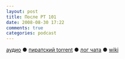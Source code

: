 ```yaml
---
layout: post
title: После РТ 101
date: 2008-08-30 17:22
comments: true
categories: podcast
---
```

[аудио](http://cdn.radio-t.com/rt101post.mp3) ● [пиратский torrent](http://pirates.radio-t.com/torrents/rt101post.mp3.torrent) ● [лог чата](http://chat.radio-t.com/logs/radio-t-101.html) ● [wiki](http://wiki.radio-t.com/%D0%9F%D0%BE%D1%81%D0%BB%D0%B5_%D0%A0%D0%A2_101)<audio src="http://cdn.radio-t.com/rt101post.mp3" preload="none">
